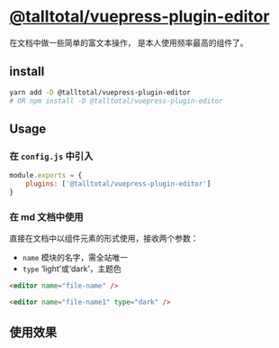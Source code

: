 # [@talltotal/vuepress-plugin-editor](https://talltotal.github.io/vuepress-plugin-editor/)

在文档中做一些简单的富文本操作，
是本人使用频率最高的组件了。

## install
```bash
yarn add -D @talltotal/vuepress-plugin-editor
# OR npm install -D @talltotal/vuepress-plugin-editor
```

## Usage
### 在 `config.js` 中引入
```js
module.exports = {
    plugins: ['@talltotal/vuepress-plugin-editor'] 
}
```


### 在 md 文档中使用
直接在文档中以组件元素的形式使用，接收两个参数：
- `name` 模块的名字，需全站唯一
- `type` ‘light’或‘dark’，主题色

```md
<editor name="file-name" />

<editor name="file-name1" type="dark" />
```


## 使用效果

<editor name="module-name" />

<editor name="dark-name" type="dark" />
